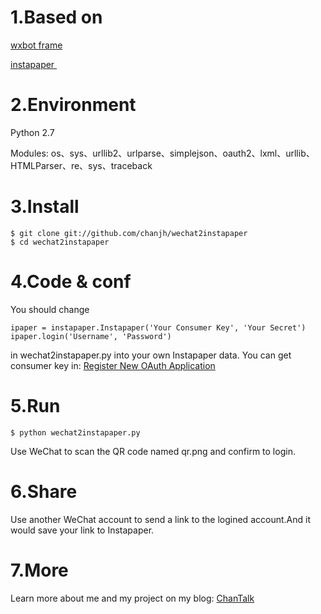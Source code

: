 # 1.Based on

[wxbot frame][1]

[instapaper ][2]

# 2.Environment

Python 2.7

Modules: os、sys、urllib2、urlparse、simplejson、oauth2、lxml、urllib、HTMLParser、re、sys、traceback

# 3.Install

```
$ git clone git://github.com/chanjh/wechat2instapaper
$ cd wechat2instapaper
```

# 4.Code & conf

You should change 
```
ipaper = instapaper.Instapaper('Your Consumer Key', 'Your Secret')
ipaper.login('Username', 'Password')
```
in wechat2instapaper.py into your own Instapaper data.
You can get consumer key in: [Register New OAuth Application][3]

# 5.Run

``$ python wechat2instapaper.py``

Use WeChat to scan the  QR code named qr.png and confirm to login.

# 6.Share

Use another WeChat account to send a link to the logined account.And it would save your link to Instapaper.

# 7.More

Learn more about me and my project on my blog: [ChanTalk][4]


[1]:	https://github.com/liuwons/wxBot
[2]:	https://github.com/rsgalloway/instapaper
[3]:	https://www.instapaper.com/main/request_oauth_consumer_token
[4]:	http://chanjh.com/